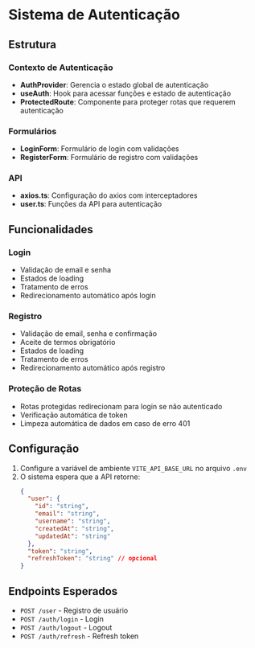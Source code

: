 # Sistema de Autenticação

## Estrutura

### Contexto de Autenticação
- **AuthProvider**: Gerencia o estado global de autenticação
- **useAuth**: Hook para acessar funções e estado de autenticação
- **ProtectedRoute**: Componente para proteger rotas que requerem autenticação

### Formulários
- **LoginForm**: Formulário de login com validações
- **RegisterForm**: Formulário de registro com validações

### API
- **axios.ts**: Configuração do axios com interceptadores
- **user.ts**: Funções da API para autenticação

## Funcionalidades

### Login
- Validação de email e senha
- Estados de loading
- Tratamento de erros
- Redirecionamento automático após login

### Registro
- Validação de email, senha e confirmação
- Aceite de termos obrigatório
- Estados de loading
- Tratamento de erros
- Redirecionamento automático após registro

### Proteção de Rotas
- Rotas protegidas redirecionam para login se não autenticado
- Verificação automática de token
- Limpeza automática de dados em caso de erro 401

## Configuração

1. Configure a variável de ambiente `VITE_API_BASE_URL` no arquivo `.env`
2. O sistema espera que a API retorne:
   ```json
   {
     "user": {
       "id": "string",
       "email": "string",
       "username": "string",
       "createdAt": "string",
       "updatedAt": "string"
     },
     "token": "string",
     "refreshToken": "string" // opcional
   }
   ```

## Endpoints Esperados

- `POST /user` - Registro de usuário
- `POST /auth/login` - Login
- `POST /auth/logout` - Logout
- `POST /auth/refresh` - Refresh token

